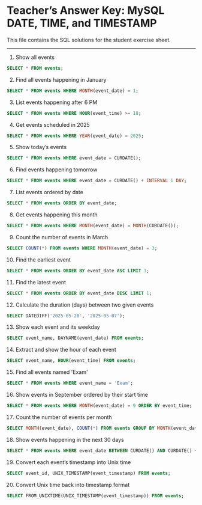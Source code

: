 # Teacher’s Answer Key: MySQL DATE, TIME, and TIMESTAMP

This file contains the SQL solutions for the student exercise sheet.

---

1. Show all events  
```sql
SELECT * FROM events;
```

2. Find all events happening in January  
```sql
SELECT * FROM events WHERE MONTH(event_date) = 1;
```

3. List events happening after 6 PM  
```sql
SELECT * FROM events WHERE HOUR(event_time) >= 18;
```

4. Get events scheduled in 2025  
```sql
SELECT * FROM events WHERE YEAR(event_date) = 2025;
```

5. Show today’s events  
```sql
SELECT * FROM events WHERE event_date = CURDATE();
```

6. Find events happening tomorrow  
```sql
SELECT * FROM events WHERE event_date = CURDATE() + INTERVAL 1 DAY;
```

7. List events ordered by date  
```sql
SELECT * FROM events ORDER BY event_date;
```

8. Get events happening this month  
```sql
SELECT * FROM events WHERE MONTH(event_date) = MONTH(CURDATE());
```

9. Count the number of events in March  
```sql
SELECT COUNT(*) FROM events WHERE MONTH(event_date) = 3;
```

10. Find the earliest event  
```sql
SELECT * FROM events ORDER BY event_date ASC LIMIT 1;
```

11. Find the latest event  
```sql
SELECT * FROM events ORDER BY event_date DESC LIMIT 1;
```

12. Calculate the duration (days) between two given events  
```sql
SELECT DATEDIFF('2025-05-20', '2025-05-07');
```

13. Show each event and its weekday  
```sql
SELECT event_name, DAYNAME(event_date) FROM events;
```

14. Extract and show the hour of each event  
```sql
SELECT event_name, HOUR(event_time) FROM events;
```

15. Find all events named 'Exam'  
```sql
SELECT * FROM events WHERE event_name = 'Exam';
```

16. Show events in September ordered by their start time  
```sql
SELECT * FROM events WHERE MONTH(event_date) = 9 ORDER BY event_time;
```

17. Count the number of events per month  
```sql
SELECT MONTH(event_date), COUNT(*) FROM events GROUP BY MONTH(event_date);
```

18. Show events happening in the next 30 days  
```sql
SELECT * FROM events WHERE event_date BETWEEN CURDATE() AND CURDATE() + INTERVAL 30 DAY;
```

19. Convert each event’s timestamp into Unix time  
```sql
SELECT event_id, UNIX_TIMESTAMP(event_timestamp) FROM events;
```

20. Convert Unix time back into timestamp format  
```sql
SELECT FROM_UNIXTIME(UNIX_TIMESTAMP(event_timestamp)) FROM events;
```
